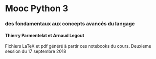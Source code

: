 # Mooc Python 3
### des fondamentaux aux concepts avancés du langage
#### Thierry Parmentelat et Arnaud Legout

Fichiers LaTeX et pdf généré à partir ces notebooks du cours.
Deuxieme session du 17 septembre 2018
